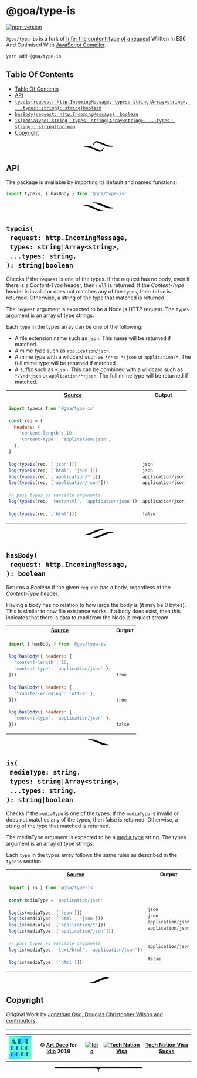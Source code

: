 # @goa/type-is

[![npm version](https://badge.fury.io/js/%40goa%2Ftype-is.svg)](https://npmjs.org/package/@goa/type-is)

`@goa/type-is` is a fork of [Infer the content-type of a request](https://github.com/jshttp/type-is) Written In ES6 And Optimised With [JavaScript Compiler](https://compiler.page).

```sh
yarn add @goa/type-is
```

## Table Of Contents

- [Table Of Contents](#table-of-contents)
- [API](#api)
- [`typeis(request: http.IncomingMessage, types: string|Array<string>, ...types: string): string|boolean`](#typeisrequest-httpincomingmessagetypes-stringarraystringtypes-string-stringboolean)
- [`hasBody(request: http.IncomingMessage): boolean`](#hasbodyrequest-httpincomingmessage-boolean)
- [`is(mediaType: string, types: string|Array<string>, ...types: string): string|boolean`](#ismediatype-stringtypes-stringarraystringtypes-string-stringboolean)
- [Copyright](#copyright)

<p align="center"><a href="#table-of-contents"><img src="/.documentary/section-breaks/0.svg?sanitize=true"></a></p>

## API

The package is available by importing its default and named functions:

```js
import typeis, { hasBody } from '@goa/type-is'
```

<p align="center"><a href="#table-of-contents"><img src="/.documentary/section-breaks/1.svg?sanitize=true"></a></p>

## `typeis(`<br/>&nbsp;&nbsp;`request: http.IncomingMessage,`<br/>&nbsp;&nbsp;`types: string|Array<string>,`<br/>&nbsp;&nbsp;`...types: string,`<br/>`): string|boolean`

Checks if the `request` is one of the types. If the request has no body, even if there is a _Content-Type_ header, then `null` is returned. If the _Content-Type_ header is invalid or does not matches any of the `types`, then `false` is returned. Otherwise, a string of the type that matched is returned.

The `request` argument is expected to be a Node.js HTTP request. The `types` argument is an array of type strings.

Each `type` in the types array can be one of the following:

- A file extension name such as `json`. This name will be returned if matched.
- A mime type such as `application/json`.
- A mime type with a wildcard such as `*/*` or `*/json` or `application/*`. The full mime type will be returned if matched.
- A suffix such as `+json`. This can be combined with a wildcard such as `*/vnd+json` or `application/*+json`. The full mime type will be returned if matched.

<table>
<tr><th><a href="example/index.js">Source</a></th><th>Output</th></tr>
<tr><td>

```js
import typeis from '@goa/type-is'

const req = {
  headers: {
    'content-length': 10,
    'content-type': 'application/json',
  },
}

log(typeis(req, ['json']))
log(typeis(req, ['html', 'json']))
log(typeis(req, ['application/*']))
log(typeis(req, ['application/json']))

// pass types as variable arguments
log(typeis(req, 'text/html', 'application/json'))

log(typeis(req, ['html']))
```
</td>
<td>

```js
​
​
​
​
​
​
​
​
​
​json
json
application/json
application/json

​
​application/json

​false
```
</td></tr>
</table>

<p align="center"><a href="#table-of-contents"><img src="/.documentary/section-breaks/2.svg?sanitize=true"></a></p>


## `hasBody(`<br/>&nbsp;&nbsp;`request: http.IncomingMessage,`<br/>`): boolean`

Returns a _Boolean_ if the given `request` has a body, regardless of the _Content-Type_ header.

Having a body has no relation to how large the body is (it may be 0 bytes). This is similar to how file existence works. If a body does exist, then this indicates that there is data to read from the Node.js request stream.

<table>
<tr><th><a href="example/has-body.js">Source</a></th><th>Output</th></tr>
<tr><td>

```js
import { hasBody } from '@goa/type-is'

log(hasBody({ headers: {
  'content-length': 10,
  'content-type': 'application/json' },
}))

log(hasBody({ headers: {
  'transfer-encoding': 'utf-8' },
}))

log(hasBody({ headers: {
  'content-type': 'application/json' },
}))
```
</td>
<td>

```js
​
​
​
​
​
​true

​
​
​true

​
​
​false
```
</td></tr>
</table>

<p align="center"><a href="#table-of-contents"><img src="/.documentary/section-breaks/3.svg?sanitize=true"></a></p>

## `is(`<br/>&nbsp;&nbsp;`mediaType: string,`<br/>&nbsp;&nbsp;`types: string|Array<string>,`<br/>&nbsp;&nbsp;`...types: string,`<br/>`): string|boolean`

Checks if the `mediaType` is one of the types. If the `mediaType` is invalid or does not matches any of the types, then false is returned. Otherwise, a string of the type that matched is returned.

The mediaType argument is expected to be a [media type](https://tools.ietf.org/html/rfc6838) string. The types argument is an array of type strings.

Each `type` in the types array follows the same rules as described in the `typeis` section.

<table>
<tr><th><a href="example/is.js">Source</a></th><th>Output</th></tr>
<tr><td>

```js
import { is } from '@goa/type-is'

const mediaType = 'application/json'

log(is(mediaType, ['json']))
log(is(mediaType, ['html', 'json']))
log(is(mediaType, ['application/*']))
log(is(mediaType, ['application/json']))

// pass types as variable arguments
log(is(mediaType, 'text/html', 'application/json'))

log(is(mediaType, ['html']))
```
</td>
<td>

```js
​
​
​
​json
json
application/json
application/json

​
​application/json

​false
```
</td></tr>
</table>


<p align="center"><a href="#table-of-contents"><img src="/.documentary/section-breaks/4.svg?sanitize=true"></a></p>


## Copyright

Original Work by [Jonathan Ong, Douglas Christopher Wilson and contributors](https://github.com/jshttp/type-is).

---

<table>
  <tr>
    <th>
      <a href="https://artd.eco">
        <img src="https://raw.githubusercontent.com/wrote/wrote/master/images/artdeco.png" alt="Art Deco">
      </a>
    </th>
    <th>© <a href="https://artd.eco">Art Deco</a> for <a href="https://idio.cc">Idio</a> 2019</th>
    <th>
      <a href="https://idio.cc">
        <img src="https://avatars3.githubusercontent.com/u/40834161?s=100" width="100" alt="Idio">
      </a>
    </th>
    <th>
      <a href="https://www.technation.sucks" title="Tech Nation Visa">
        <img src="https://raw.githubusercontent.com/artdecoweb/www.technation.sucks/master/anim.gif"
          alt="Tech Nation Visa">
      </a>
    </th>
    <th><a href="https://www.technation.sucks">Tech Nation Visa Sucks</a></th>
  </tr>
</table>

<p align="center"><a href="#table-of-contents"><img src="/.documentary/section-breaks/-1.svg?sanitize=true"></a></p>